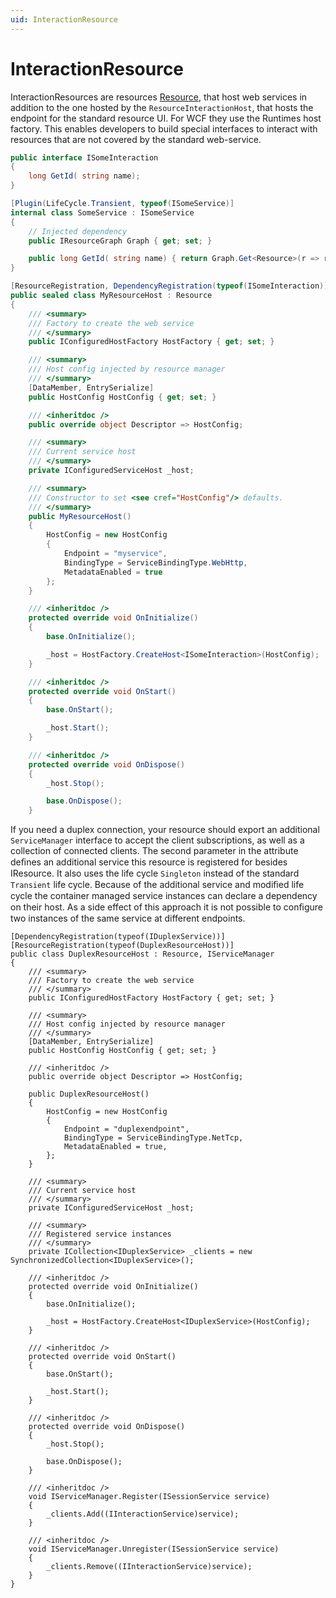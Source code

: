 ```yaml
---
uid: InteractionResource
---
```

# InteractionResource

InteractionResources are resources [Resource](../../../../src/Moryx.AbstractionLayer/Resources/Resource.cs), that host web services in addition to the one hosted by the 
`ResourceInteractionHost`, that hosts the endpoint for the standard resource UI. For WCF they use the Runtimes host factory. 
This enables developers to build special interfaces to interact with resources that are not covered by the standard web-service.

```cs
public interface ISomeInteraction
{
    long GetId( string name);
}

[Plugin(LifeCycle.Transient, typeof(ISomeService)]
internal class SomeService : ISomeService
{
    // Injected dependency 
    public IResourceGraph Graph { get; set; }

    public long GetId( string name) { return Graph.Get<Resource>(r => r.Name == name).Id; }
}

[ResourceRegistration, DependencyRegistration(typeof(ISomeInteraction))]
public sealed class MyResourceHost : Resource
{
    /// <summary>
    /// Factory to create the web service
    /// </summary>
    public IConfiguredHostFactory HostFactory { get; set; }

    /// <summary>
    /// Host config injected by resource manager
    /// </summary>
    [DataMember, EntrySerialize]
    public HostConfig HostConfig { get; set; }

    /// <inheritdoc />
    public override object Descriptor => HostConfig;

    /// <summary>
    /// Current service host
    /// </summary>
    private IConfiguredServiceHost _host;

    /// <summary>
    /// Constructor to set <see cref="HostConfig"/> defaults.
    /// </summary>
    public MyResourceHost()
    {
        HostConfig = new HostConfig
        {
            Endpoint = "myservice",
            BindingType = ServiceBindingType.WebHttp,
            MetadataEnabled = true
        };
    }

    /// <inheritdoc />
    protected override void OnInitialize()
    {
        base.OnInitialize();

        _host = HostFactory.CreateHost<ISomeInteraction>(HostConfig);
    }

    /// <inheritdoc />
    protected override void OnStart()
    {
        base.OnStart();

        _host.Start();
    }

    /// <inheritdoc />
    protected override void OnDispose()
    {
        _host.Stop();

        base.OnDispose();
    }
```

If you need a duplex connection, your resource should export an additional `ServiceManager` interface to accept the client subscriptions, as well as a collection of connected clients.
The second parameter in the attribute deﬁnes an additional service this resource is registered for besides IResource. It also uses the life cycle `Singleton` instead of the standard `Transient` life cycle.
Because of the additional service and modiﬁed life cycle the container managed service instances can declare a dependency on their host. 
As a side effect of this approach it is not possible to conﬁgure two instances of the same service at different endpoints.

```
[DependencyRegistration(typeof(IDuplexService))]
[ResourceRegistration(typeof(DuplexResourceHost))]
public class DuplexResourceHost : Resource, IServiceManager
{
    /// <summary>
    /// Factory to create the web service
    /// </summary>
    public IConfiguredHostFactory HostFactory { get; set; }

    /// <summary>
    /// Host config injected by resource manager
    /// </summary>
    [DataMember, EntrySerialize]
    public HostConfig HostConfig { get; set; }

    /// <inheritdoc />
    public override object Descriptor => HostConfig;

    public DuplexResourceHost()
    {
        HostConfig = new HostConfig
        {
            Endpoint = "duplexendpoint",
            BindingType = ServiceBindingType.NetTcp,
            MetadataEnabled = true,
        };
    }
    
    /// <summary>
    /// Current service host
    /// </summary>
    private IConfiguredServiceHost _host;

    /// <summary>
    /// Registered service instances
    /// </summary>
    private ICollection<IDuplexService> _clients = new SynchronizedCollection<IDuplexService>();

    /// <inheritdoc />
    protected override void OnInitialize()
    {
        base.OnInitialize();

        _host = HostFactory.CreateHost<IDuplexService>(HostConfig);
    }

    /// <inheritdoc />
    protected override void OnStart()
    {
        base.OnStart();

        _host.Start();
    }

    /// <inheritdoc />
    protected override void OnDispose()
    {
        _host.Stop();

        base.OnDispose();
    }

    /// <inheritdoc />
    void IServiceManager.Register(ISessionService service)
    {
        _clients.Add((IInteractionService)service);
    }

    /// <inheritdoc />
    void IServiceManager.Unregister(ISessionService service)
    {
        _clients.Remove((IInteractionService)service);
    }
}
```